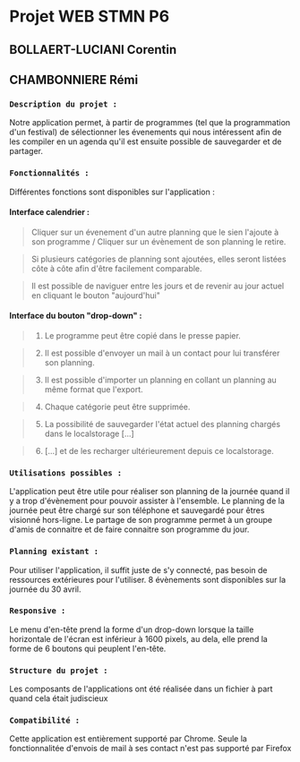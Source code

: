 # Projet WEB STMN P6
## BOLLAERT-LUCIANI Corentin
## CHAMBONNIERE Rémi

### ```Description du projet :```

Notre application permet, à partir de programmes (tel que la programmation d'un festival) de sélectionner les évenements qui nous intéressent afin de les compiler en un agenda qu'il est ensuite possible de sauvegarder et de partager.
### ```Fonctionnalités :```

Différentes fonctions sont disponibles sur l'application :
    
#### Interface calendrier :
>Cliquer sur un évenement d'un autre planning que le sien l'ajoute à son programme / Cliquer sur un évènement de son planning le retire.

>Si plusieurs catégories de planning sont ajoutées, elles seront listées côte à côte afin d'être facilement comparable.

>Il est possible de naviguer entre les jours et de revenir au jour actuel en cliquant le bouton "aujourd'hui"

#### Interface du bouton "drop-down" :

>1. Le programme peut être copié dans le presse papier.

>2. Il est possible d'envoyer un mail à un contact pour lui transférer son planning.

>3. Il est possible d'importer un planning en collant un planning au même format que l'export.

>4. Chaque catégorie peut être supprimée.

>5. La possibilité de sauvegarder l'état actuel des planning chargés dans le localstorage [...]

>6. [...] et de les recharger ultérieurement depuis ce localstorage.

### ```Utilisations possibles :```
L'application peut être utile pour réaliser son planning de la journée quand il y a trop d'évènement pour pouvoir assister à l'ensemble. Le planning de la journée peut être chargé sur son téléphone et sauvegardé pour êtres visionné hors-ligne. Le partage de son programme permet à un groupe d'amis de connaitre et de faire connaitre son programme du jour. 
### ```Planning existant :```
   
Pour utiliser l'application, il suffit juste de s'y connecté, pas besoin de ressources extérieures pour l'utiliser. 8 évènements sont disponibles sur la journée du 30 avril.

### ```Responsive :```
Le menu d'en-tête prend la forme d'un drop-down lorsque la taille horizontale de l'écran est inférieur à 1600 pixels, au dela, elle prend la forme de 6 boutons qui peuplent l'en-tête.

### ```Structure du projet :```
Les composants de l'applications ont été réalisée dans un fichier à part quand cela était judiscieux
### ```Compatibilité :```
Cette application est entièrement supporté par Chrome.
Seule la fonctionnalitée d'envois de mail à ses contact n'est pas supporté par Firefox